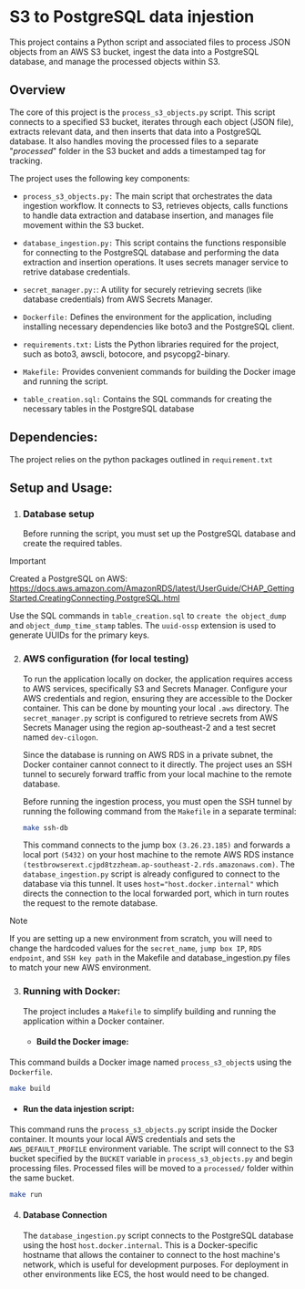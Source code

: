 # S3 to PostgreSQL data injestion

This project contains a Python script and associated files to process JSON objects from an AWS S3 bucket, ingest the data into a PostgreSQL database, and manage the processed objects within S3.

## Overview

The core of this project is the `process_s3_objects.py` script. This script connects to a specified S3 bucket, iterates through each object (JSON file), extracts relevant data, and then inserts that data into a PostgreSQL database. It also handles moving the processed files to a separate "_processed_" folder in the S3 bucket and adds a timestamped tag for tracking.

The project uses the following key components:

- `process_s3_objects.py:` The main script that orchestrates the data ingestion workflow. It connects to S3, retrieves objects, calls functions to handle data extraction and database insertion, and manages file movement within the S3 bucket.


- `database_ingestion.py:` This script contains the functions responsible for connecting to the PostgreSQL database and performing the data extraction and insertion operations. It uses secrets manager service to retrive database credentials.


- `secret_manager.py:`: A utility for securely retrieving secrets (like database credentials) from AWS Secrets Manager.


- `Dockerfile:` Defines the environment for the application, including installing necessary dependencies like boto3 and the PostgreSQL client.


- `requirements.txt:` Lists the Python libraries required for the project, such as boto3, awscli, botocore, and psycopg2-binary.


- `Makefile:` Provides convenient commands for building the Docker image and running the script.


- `table_creation.sql:` Contains the SQL commands for creating the necessary tables in the PostgreSQL database

## Dependencies:

The project relies on the python packages outlined in `requirement.txt`


## Setup and Usage:

1. ### Database setup
   Before running the script, you must set up the PostgreSQL database and create the required tables.

> [!IMPORTANT]
> Created a PostgreSQL on AWS: https://docs.aws.amazon.com/AmazonRDS/latest/UserGuide/CHAP_GettingStarted.CreatingConnecting.PostgreSQL.html
   
   Use the SQL commands in `table_creation.sql` to `create the object_dump` and `object_dump_time_stamp` tables. The `uuid-ossp` extension is used to generate UUIDs for the primary keys.

2. ### AWS configuration (for local testing)
   To run the application locally on docker, the application requires access to AWS services, specifically S3 and Secrets Manager. Configure your AWS credentials and region, ensuring they are accessible to the Docker container. This can be done by mounting your local `.aws` directory.
   The `secret_manager.py` script is configured to retrieve secrets from AWS Secrets Manager using the region ap-southeast-2 and a test secret named `dev-cilogon`.

   Since the database is running on AWS RDS in a private subnet, the Docker container cannot connect to it directly. The project uses an SSH tunnel to securely forward traffic from your local machine to the remote database.
   
   Before running the ingestion process, you must open the SSH tunnel by running the following command from the `Makefile` in a separate terminal:

   ``` bash
   make ssh-db
   ```

   This command connects to the jump box `(3.26.23.185)` and forwards a local port `(5432)` on your host machine to the remote AWS RDS instance` (testbrowserext.cjpd8tzzheam.ap-southeast-2.rds.amazonaws.com)`.
   The `database_ingestion.py` script is already configured to connect to the database via this tunnel. It uses `host="host.docker.internal"` which directs the connection to the local forwarded port, which in turn routes the request to the remote database. 

> [!NOTE]
> If you are setting up a new environment from scratch, you will need to change the hardcoded values for the `secret_name`, `jump box IP`, `RDS endpoint`, and `SSH key path` in the Makefile and database_ingestion.py files to match your new AWS environment.

3. ### Running with Docker:
   
   The project includes a `Makefile` to simplify building and running the application within a Docker container.
   - #### Build the Docker image: 
  This command builds a Docker image named `process_s3_object`s using the `Dockerfile`.

  ``` bash
  make build
  ```

  - #### Run the data injestion script:
  
  This command runs the `process_s3_objects.py` script inside the Docker container. It mounts your local AWS credentials and sets the `AWS_DEFAULT_PROFILE` environment variable. The script will connect to the S3 bucket specified by the `BUCKET` variable in `process_s3_objects.py` and begin processing files. Processed files will be moved to a `processed/` folder within the same bucket.
``` bash
make run
```

4. #### Database Connection
   The `database_ingestion.py` script connects to the PostgreSQL database using the host `host.docker.internal`. This is a Docker-specific hostname that allows the container to connect to the host machine's network, which is useful for development purposes. For deployment in other environments like ECS, the host would need to be changed.
